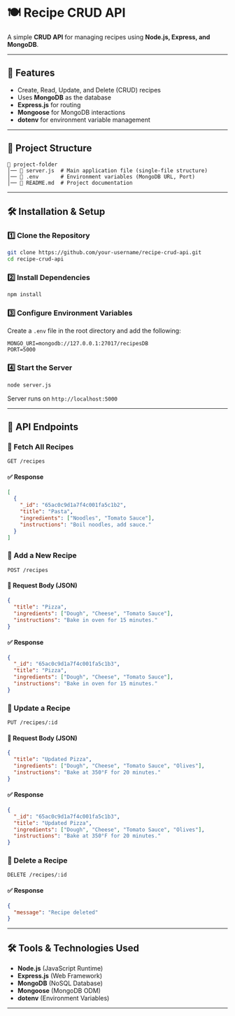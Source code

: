 # 🍽️ Recipe CRUD API

A simple **CRUD API** for managing recipes using **Node.js, Express, and MongoDB**.

---

## 🚀 Features
- Create, Read, Update, and Delete (CRUD) recipes
- Uses **MongoDB** as the database
- **Express.js** for routing
- **Mongoose** for MongoDB interactions
- **dotenv** for environment variable management

---

## 📂 Project Structure
```
📁 project-folder
│── 📄 server.js  # Main application file (single-file structure)
│── 📄 .env       # Environment variables (MongoDB URL, Port)
│── 📄 README.md  # Project documentation
```

---

## 🛠️ Installation & Setup
### 1️⃣ Clone the Repository
```sh
git clone https://github.com/your-username/recipe-crud-api.git
cd recipe-crud-api
```

### 2️⃣ Install Dependencies
```sh
npm install
```

### 3️⃣ Configure Environment Variables
Create a `.env` file in the root directory and add the following:
```env
MONGO_URI=mongodb://127.0.0.1:27017/recipesDB
PORT=5000
```

### 4️⃣ Start the Server
```sh
node server.js
```
Server runs on `http://localhost:5000`

---

## 📌 API Endpoints

### 📌 Fetch All Recipes
```http
GET /recipes
```
#### ✅ Response
```json
[
  {
    "_id": "65ac0c9d1a7f4c001fa5c1b2",
    "title": "Pasta",
    "ingredients": ["Noodles", "Tomato Sauce"],
    "instructions": "Boil noodles, add sauce."
  }
]
```

### 📌 Add a New Recipe
```http
POST /recipes
```
#### 🔹 Request Body (JSON)
```json
{
  "title": "Pizza",
  "ingredients": ["Dough", "Cheese", "Tomato Sauce"],
  "instructions": "Bake in oven for 15 minutes."
}
```
#### ✅ Response
```json
{
  "_id": "65ac0c9d1a7f4c001fa5c1b3",
  "title": "Pizza",
  "ingredients": ["Dough", "Cheese", "Tomato Sauce"],
  "instructions": "Bake in oven for 15 minutes."
}
```

### 📌 Update a Recipe
```http
PUT /recipes/:id
```
#### 🔹 Request Body (JSON)
```json
{
  "title": "Updated Pizza",
  "ingredients": ["Dough", "Cheese", "Tomato Sauce", "Olives"],
  "instructions": "Bake at 350°F for 20 minutes."
}
```
#### ✅ Response
```json
{
  "_id": "65ac0c9d1a7f4c001fa5c1b3",
  "title": "Updated Pizza",
  "ingredients": ["Dough", "Cheese", "Tomato Sauce", "Olives"],
  "instructions": "Bake at 350°F for 20 minutes."
}
```

### 📌 Delete a Recipe
```http
DELETE /recipes/:id
```
#### ✅ Response
```json
{
  "message": "Recipe deleted"
}
```

---

## 🛠️ Tools & Technologies Used
- **Node.js** (JavaScript Runtime)
- **Express.js** (Web Framework)
- **MongoDB** (NoSQL Database)
- **Mongoose** (MongoDB ODM)
- **dotenv** (Environment Variables)

---


